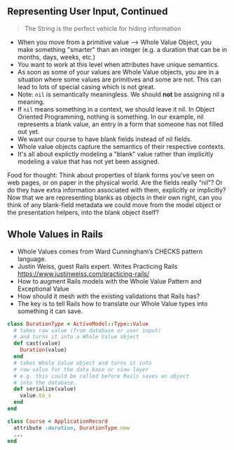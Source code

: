 ## Representing User Input, Continued

> The String is the perfect vehicle for hiding information

- When you move from a primitive value --> Whole Value Object, you make something "smarter" than an integer (e.g. a duration that can be in months, days, weeks, etc.)
- You want to work at this level when attributes have unique semantics.
- As soon as some of your values are Whole Value objects, you are in a situation where some values are primitives and some are not. This can lead to lots of special casing which is not great.
- Note: `nil` is semantically meaningless. We should **not** be assigning nil a meaning.
- If `nil` means something in a context, we should leave it nil. In Object Oriented Programming, nothing is something. In our example, nil represents a blank value, an entry in a form that someone has not filled out yet.
- We want our course to have blank fields instead of nil fields.
- Whole value objects capture the semantics of their respective contexts.
- It's all about explictly modeling a "blank" value rather than implicitly modeling a value that has not yet been assigned.

Food for thought: Think about properties of blank forms you’ve seen on web pages, or on paper in the physical world. Are the fields really “nil”? Or do they have extra information associated with them, explicitly or implicitly? Now that we are representing blanks as objects in their own right, can you think of any blank-field metadata we could move from the model object or the presentation helpers, into the blank object itself?

## Whole Values in Rails

- Whole Values comes from Ward Cunningham’s CHECKS pattern language.
- Justin Weiss, guest Rails expert. Writes Practicing Rails https://www.justinweiss.com/practicing-rails/
- How to augment Rails models with the Whole Value Pattern and Exceptional Value
- How should it mesh with the existing validations that Rails has?
- The key is to tell Rails how to translate our Whole Value types into something it can save.

```ruby
class DurationType < ActiveModel::Type::Value
  # takes raw value (from database or user input)
  # and turns it into a Whole Value object
  def cast(value)
    Duration(value)
  end
  # takes Whole Value object and turns it into 
  # raw value for the data base or view layer
  # e.g. this could be called before Rails saves an object
  # into the database.
  def serialize(value)
    value.to_s
  end
end

class Course < ApplicationRecord
  attribute :duration, DurationType.new
  ...
end

```
